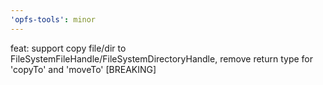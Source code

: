 ```yaml
---
'opfs-tools': minor
---
```


feat: support copy file/dir to FileSystemFileHandle/FileSystemDirectoryHandle, remove return type for 'copyTo' and 'moveTo' [BREAKING]
